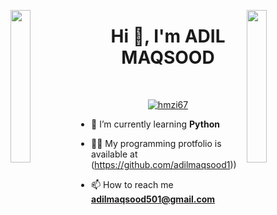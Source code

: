 <img align="left" src="https://user-images.githubusercontent.com/65187002/144930161-2f783401-8d27-4fdf-a2f7-cc0ba32f1f1f.gif" width="25%" style="display:inline;"><img align="right" src="https://user-images.githubusercontent.com/65187002/144930161-2f783401-8d27-4fdf-a2f7-cc0ba32f1f1f.gif" width="25%" style="display:inline;">
<h1 align="center">Hi 👋, I'm ADIL MAQSOOD</h1>



<br />
<p align="center"> <a href="www.linkedin.com/in/adilmaqsood0" target="blank"><img src="https://img.shields.io/badge/LinkedIn-0077B5?style=for-the-badge&logo=linkedin&logoColor=white" alt="hmzi67" /></a> </p>

- 🌱 I’m currently learning **Python**

- 👨‍💻 My programming protfolio is available at (https://github.com/adilmaqsood1))

- 📫 How to reach me **adilmaqsood501@gmail.com**
